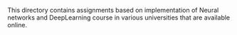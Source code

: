 This directory contains assignments based on implementation of Neural networks and DeepLearning course in various universities that are available online.
